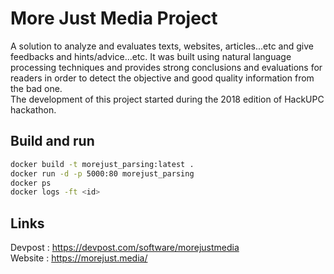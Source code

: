 # More Just Media Project 

A solution to analyze and evaluates texts, websites, articles...etc and give feedbacks and hints/advice...etc. It was built using natural language processing techniques and provides strong conclusions and evaluations for readers in order to detect the objective and good quality information from the bad one.<br>
The development of this project started during the 2018 edition of HackUPC hackathon.<br>

## Build and run
``` bash
docker build -t morejust_parsing:latest .
docker run -d -p 5000:80 morejust_parsing
docker ps
docker logs -ft <id>
```

## Links
Devpost : https://devpost.com/software/morejustmedia <br>
Website : https://morejust.media/ <br>
